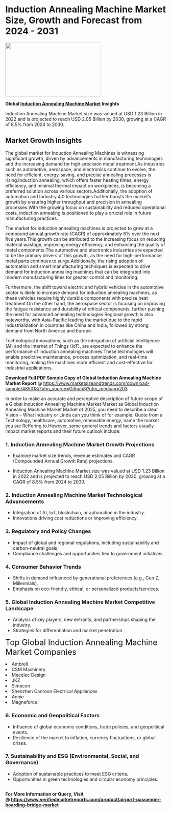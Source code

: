 <H1>Induction Annealing Machine Market Size, Growth and Forecast from 2024 - 2031</H1><img class="aligncenter size-medium wp-image-584254" src="https://thirdeyenews.in/wp-content/uploads/2024/09/Global-Market-Research-300x168.jpeg" alt="" width="300" height="168" /><p><strong>Global&nbsp;<a href="https://www.marketsizeandtrends.com/download-sample/485018/?utm_source=Github8j?utm_medium=203">Induction Annealing Machine Market</a> Insights</strong></p><p>Induction Annealing Machine Market size was valued at USD 1.23 Billion in 2022 and is projected to reach USD 2.05 Billion by 2030, growing at a CAGR of 8.5% from 2024 to 2030.</p><p><h2>Market Growth Insights</h2> <p>The global market for Induction Annealing Machines is witnessing significant growth, driven by advancements in manufacturing technologies and the increasing demand for high-precision metal treatment.As industries such as automotive, aerospace, and electronics continue to evolve, the need for efficient, energy-saving, and precise annealing processes is rising.Induction annealing, which offers faster heating times, energy efficiency, and minimal thermal impact on workpieces, is becoming a preferred solution across various sectors.Additionally, the adoption of automation and Industry 4.0 technologies further boosts the market’s growth by ensuring higher throughput and precision in annealing processes.With the growing focus on sustainability and reduced operational costs, induction annealing is positioned to play a crucial role in future manufacturing practices.</p> <p>The market for induction annealing machines is projected to grow at a compound annual growth rate (CAGR) of approximately 6% over the next five years.This growth can be attributed to the increasing focus on reducing material wastage, improving energy efficiency, and enhancing the quality of metal components.The automotive and electronics industries are expected to be the primary drivers of this growth, as the need for high-performance metal parts continues to surge.Additionally, the rising adoption of automation and smart manufacturing techniques is expected to drive demand for induction annealing machines that can be integrated into modern manufacturing lines for greater control and monitoring.</p> <p>Furthermore, the shift toward electric and hybrid vehicles in the automotive sector is likely to increase demand for induction annealing machines, as these vehicles require highly durable components with precise heat treatment.On the other hand, the aerospace sector is focusing on improving the fatigue resistance and durability of critical components, further pushing the need for advanced annealing technologies.Regional growth is also noteworthy, with Asia-Pacific leading the market due to the rapid industrialization in countries like China and India, followed by strong demand from North America and Europe.</p> <p>Technological innovations, such as the integration of artificial intelligence (AI) and the Internet of Things (IoT), are expected to enhance the performance of induction annealing machines.These technologies will enable predictive maintenance, process optimization, and real-time monitoring, making the machines more efficient and cost-effective for industrial applications.</p> <p><span class=""><strong>Download Full PDF Sample Copy of Global Induction Annealing Machine Market Report</strong> @ <a href="https://www.marketsizeandtrends.com/download-sample/485018/?utm_source=Github8j?utm_medium=203" target="_blank">https://www.marketsizeandtrends.com/download-sample/485018/?utm_source=Github8j?utm_medium=203</a></span></p><p>In order to make an accurate and perceptive description of future scope of a Global&nbsp;Induction Annealing Machine Market Market as Global&nbsp;Induction Annealing Machine Market Market of 2025, you need to describe a clear Vision &ndash; What Industry or Linda can you think of for example: Quote from a Technology, healthcare, automotive, renewable energy, name the market you are Reffering to.However, some general trends and factors usually impact market reports and their future outlook include:</p><h3>1.&nbsp;<strong>Induction Annealing Machine Market Growth Projections</strong></h3><ul><li>Examine market size trends, revenue estimates and CAGR (Compounded Annual Growth Rate) projections.</li><li><p>Induction Annealing Machine Market size was valued at USD 1.23 Billion in 2022 and is projected to reach USD 2.05 Billion by 2030, growing at a CAGR of 8.5% from 2024 to 2030.</p></li></ul><h3>2.&nbsp;<strong>Induction Annealing Machine Market Technological Advancements</strong></h3><ul><li>Integration of AI, IoT, blockchain, or automation in the industry.</li><li>Innovations driving cost reductions or improving efficiency.</li></ul><h3>3.&nbsp;<strong>Regulatory and Policy Changes</strong></h3><ul><li>Impact of global and regional regulations, including sustainability and carbon-neutral goals.</li><li>Compliance challenges and opportunities tied to government initiatives.</li></ul><h3>4.&nbsp;<strong>Consumer Behavior Trends</strong></h3><ul><li>Shifts in demand influenced by generational preferences (e.g., Gen Z, Millennials).</li><li>Emphasis on eco-friendly, ethical, or personalized products/services.</li></ul><h3>5.&nbsp;<strong>Global Induction Annealing Machine Market Competitive Landscape</strong></h3><ul><li>Analysis of key players, new entrants, and partnerships shaping the industry.</li><li>Strategies for differentiation and market penetration.</li></ul><p data-pm-slice="1 1 []"><span style="color: inherit; font-family: inherit; font-size: 25px;">Top Global Induction Annealing Machine Market Companies</span></p><div class="" data-test-id=""><p><li>Ambrell</li><li> CSM Machinery</li><li> Mecelec Design</li><li> JKZ</li><li> Simecon</li><li> Shenzhen Canroon Electrical Appliances</li><li> Annie</li><li> Magneforce</li></p></div><h3>6.&nbsp;<strong>Economic and Geopolitical Factors</strong></h3><ul><li>Influence of global economic conditions, trade policies, and geopolitical events.</li><li>Resilience of the market to inflation, currency fluctuations, or global crises.</li></ul><h3>7.&nbsp;<strong>Sustainability and ESG (Environmental, Social, and Governance)</strong></h3><ul><li>Adoption of sustainable practices to meet ESG criteria.</li><li>Opportunities in green technologies and circular economy principles.</li></ul><h2><strong style="font-size: 14px;">For More Information or Query, Visit @&nbsp;</strong><a style="background-color: #ffffff; font-size: 14px;" href="https://www.marketsizeandtrends.com/report/induction-annealing-machine-market/" target="_blank">https://www.verifiedmarketreports.com/product/airport-passenger-boarding-bridge-market</a></h2>